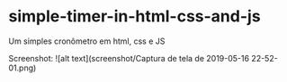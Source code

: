 # simple-timer-in-html-css-and-js
Um simples cronômetro em html, css e JS

Screenshot:
![alt text](screenshot/Captura de tela de 2019-05-16 22-52-01.png)
